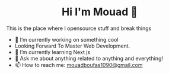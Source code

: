 <!-- ### Hi there 👋 -->

<h1 align="center">Hi I'm Mouad 👋</h1> 

This is the place where I opensource stuff and break things

- 🔭 I’m currently working on something cool
- Looking Forward To Master Web Development.
- 🌱 I’m currently learning Next js
- 💬 Ask me about anything related to anything and everything!
- 📫 How to reach me: mouadboufas1090@gmail.com

